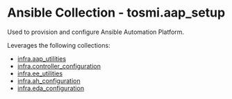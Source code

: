 # Ansible Collection - tosmi.aap_setup

Used to provision and configure Ansible Automation Platform.

Leverages the following collections:

- [infra.aap_utilities](https://galaxy.ansible.com/ui/repo/published/infra/aap_utilities/)
- [infra.controller_configuration](https://galaxy.ansible.com/ui/repo/published/infra/controller_configuration/)
- [infra.ee_utilities](https://galaxy.ansible.com/ui/repo/published/infra/ee_utilities/)
- [infra.ah_configuration](https://galaxy.ansible.com/ui/repo/published/infra/ah_configuration/)
- [infra.eda_configuration](https://galaxy.ansible.com/ui/repo/published/infra/eda_configuration/)
